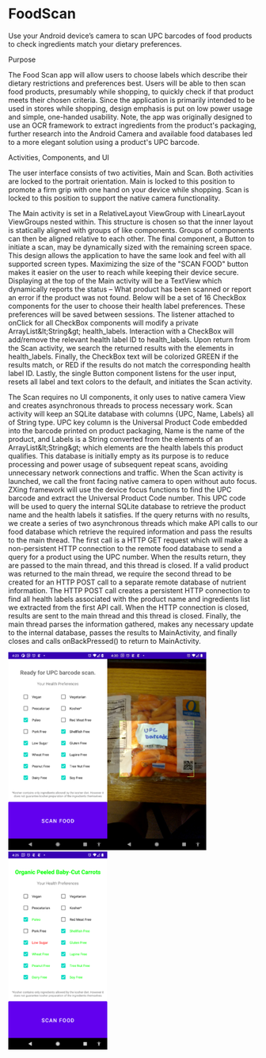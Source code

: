 # FoodScan
Use your Android device’s camera to scan UPC barcodes of food products to check ingredients match your dietary preferences.



Purpose

The Food Scan app will allow users to choose labels which describe their dietary restrictions and preferences best. Users will be able to then scan food products, presumably while shopping, to quickly check if that product meets their chosen criteria. Since the application is primarily intended to be used in stores while shopping, design emphasis is put on low power usage and simple, one-handed usability. Note, the app was originally designed to use an OCR framework to extract ingredients from the product&#39;s packaging, further research into the Android Camera and available food databases led to a more elegant solution using a product&#39;s UPC barcode.

Activities, Components, and UI

The user interface consists of two activities, Main and Scan. Both activities are locked to the portrait orientation. Main is locked to this position to promote a firm grip with one hand on your device while shopping. Scan is locked to this position to support the native camera functionality.

The Main activity is set in a RelativeLayout ViewGroup with LinearLayout ViewGroups nested within. This structure is chosen so that the inner layout is statically aligned with groups of like components. Groups of components can then be aligned relative to each other. The final component, a Button to initiate a scan, may be dynamically sized with the remaining screen space. This design allows the application to have the same look and feel with all supported screen types. Maximizing the size of the &quot;SCAN FOOD&quot; button makes it easier on the user to reach while keeping their device secure. Displaying at the top of the Main activity will be a TextView which dynamically reports the status – What product has been scanned or report an error if the product was not found. Below will be a set of 16 CheckBox components for the user to choose their health label preferences. These preferences will be saved between sessions. The listener attached to onClick for all CheckBox components will modify a private ArrayList\&lt;String\&gt; health\_labels. Interaction with a CheckBox will add/remove the relevant health label ID to health\_labels. Upon return from the Scan activity, we search the returned results with the elements in health\_labels. Finally, the CheckBox text will be colorized GREEN if the results match, or RED if the results do not match the corresponding health label ID. Lastly, the single Button component listens for the user input, resets all label and text colors to the default, and initiates the Scan activity.

The Scan requires no UI components, it only uses to native camera View and creates asynchronous threads to process necessary work. Scan activity will keep an SQLite database with columns {UPC, Name, Labels} all of String type. UPC key column is the Universal Product Code embedded into the barcode printed on product packaging, Name is the name of the product, and Labels is a String converted from the elements of an ArrayList\&lt;String\&gt; which elements are the health labels this product qualifies. This database is initially empty as its purpose is to reduce processing and power usage of subsequent repeat scans, avoiding unnecessary network connections and traffic. When the Scan activity is launched, we call the front facing native camera to open without auto focus. ZXing framework will use the device focus functions to find the UPC barcode and extract the Universal Product Code number. This UPC code will be used to query the internal SQLite database to retrieve the product name and the health labels it satisfies. If the query returns with no results, we create a series of two asynchronous threads which make API calls to our food database which retrieve the required information and pass the results to the main thread. The first call is a HTTP GET request which will make a non-persistent HTTP connection to the remote food database to send a query for a product using the UPC number. When the results return, they are passed to the main thread, and this thread is closed. If a valid product was returned to the main thread, we require the second thread to be created for an HTTP POST call to a separate remote database of nutrient information. The HTTP POST call creates a persistent HTTP connection to find all health labels associated with the product name and ingredients list we extracted from the first API call. When the HTTP connection is closed, results are sent to the main thread and this thread is closed. Finally, the main thread parses the information gathered, makes any necessary update to the internal database, passes the results to MainActivity, and finally closes and calls onBackPressed() to return to MainActivity.

<img src="FS01.png" width="200"/><img src="FS02.png" width="200"/><img src="FS03.png" width="200"/>

